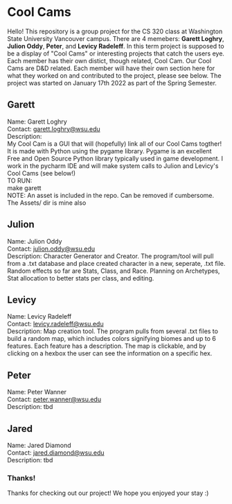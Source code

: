 # Cool Cams
Hello! This repository is a group project for the CS 320 class at Washington State University Vancouver campus. There are 4 memebers: 
**Garett Loghry**, **Julion Oddy**, **Peter**, and **Levicy Radeleff**. In this term project is supposed to be a display of "Cool Cams" or interesting projects that catch the users eye. Each member has their own distict, though related, Cool Cam. Our Cool Cams are D&D related. Each member will have their own section here for what they worked on and contributed to the project, please see below. The project was started on January 17th 2022 as part of the Spring Semester.

## Garett
Name: Garett Loghry  
Contact: garett.loghry@wsu.edu  
Description:  
My Cool Cam is a GUI that will (hopefully) link all of our Cool Cams togther! It is made with Python using the pygame library. Pygame is an excellent Free and Open Source Python library typically used in game development. I work in the pycharm IDE and will make system calls to Julion and Levicy's Cool Cams (see below!)  
   TO RUN:  
      make garett  
   NOTE:
      An asset is included in the repo. Can be removed if cumbersome. The Assets/ dir is mine also  

## Julion
Name: Julion Oddy  
Contact: julion.oddy@wsu.edu  
Description: Character Generator and Creator. The program/tool will pull from a .txt database and place created character in a new, seperate, .txt file. Random effects so far are Stats, Class, and Race. Planning on Archetypes, Stat allocation to better stats per class, and editing.

## Levicy
Name: Levicy Radeleff  
Contact: levicy.radeleff@wsu.edu  
Description: Map creation tool. The program pulls from several .txt files to build a random map, which includes colors signifying biomes and up to 6 features. Each feature has  a description. The map is clickable, and by clicking on a hexbox the user can see the information on a specific hex.   

## Peter
Name: Peter Wanner  
Contact: peter.wanner@wsu.edu  
Description: tbd  

## Jared
Name: Jared Diamond  
Contact: jared.diamond@wsu.edu  
Description: tbd  

### Thanks!
Thanks for checking out our project! We hope you enjoyed your stay :)
